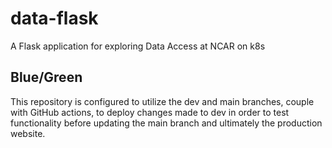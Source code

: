 # data-flask
A Flask application for exploring Data Access at NCAR on k8s

## Blue/Green

This repository is configured to utilize the dev and main branches, couple with GitHub actions, to deploy changes made to dev in order to test functionality before updating the main branch and ultimately the production website. 